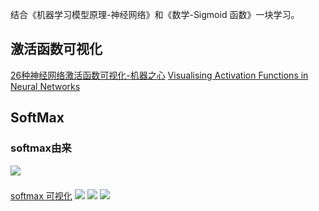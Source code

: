 结合《机器学习模型原理-神经网络》和《数学-Sigmoid 函数》一块学习。
## 激活函数可视化
[26种神经网络激活函数可视化-机器之心](https://www.jiqizhixin.com/articles/2017-10-10-3)
[Visualising Activation Functions in Neural Networks](https://dashee87.github.io/data%20science/deep%20learning/visualising-activation-functions-in-neural-networks/)

## SoftMax
### softmax由来

![](./_image/2018-11-30-17-27-12.jpg)
###
[softmax 可视化](http://neuralnetworksanddeeplearning.com/chap3.html#softmax)
![](./_image/2018-09-30-16-54-12.jpg)
![](./_image/2018-09-30-16-55-40.jpg)
![](./_image/2018-09-30-16-55-59.jpg)


